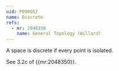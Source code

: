 ```yaml
---
uid: P000052
name: Discrete
refs:
  - mr: 2048350
    name: General Topology (Willard)
---
```

A space is discrete if every point is isolated.

See 3.2c of {{mr:2048350}}.
